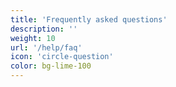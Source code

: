 ```yaml
---
title: 'Frequently asked questions'
description: ''
weight: 10
url: '/help/faq'
icon: 'circle-question'
color: bg-lime-100
---
```

